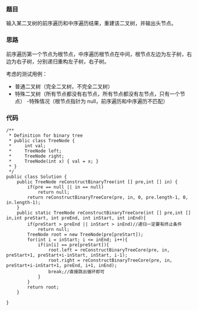 ### 题目
输入某二叉树的前序遍历和中序遍历结果，重建该二叉树，并输出头节点。

### 思路
前序遍历第一个节点为根节点，中序遍历根节点在中间，根节点左边为左子树，右边为右子树，分别递归重构左子树，右子树。

   考虑的测试用例：

   - 普通二叉树（完全二叉树，不完全二叉树）
   - 特殊二叉树（所有节点都没有右节点，所有节点都没有左节点，只有一个节点）
   -特殊情况（根节点指针为 null，前序遍历和中序遍历不匹配）

### 代码
```
/**
 * Definition for binary tree
 * public class TreeNode {
 *     int val;
 *     TreeNode left;
 *     TreeNode right;
 *     TreeNode(int x) { val = x; }
 * }
 */
public class Solution {
    public TreeNode reConstructBinaryTree(int [] pre,int [] in) {
        if(pre == null || in == null)
			return null;
		return reConstructBinaryTreeCore(pre, in, 0, pre.length-1, 0, in.length-1);
    }
	public static TreeNode reConstructBinaryTreeCore(int [] pre,int [] in,int preStart, int preEnd, int inStart, int inEnd){
		if(preStart > preEnd || inStart > inEnd)//递归一定要有终止条件
			return null;
		TreeNode root = new TreeNode(pre[preStart]);
		for(int i = inStart; i <= inEnd; i++){
			if(in[i] == pre[preStart]){
				root.left = reConstructBinaryTreeCore(pre, in, preStart+1, preStart+i-inStart, inStart, i-1);
				root.right = reConstructBinaryTreeCore(pre, in, preStart+i-inStart+1, preEnd, i+1, inEnd);
				break;//直接跳出循环即可
			}
		}
		return root;
	}
	
}
```